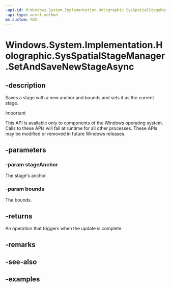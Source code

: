 ```yaml
---
-api-id: M:Windows.System.Implementation.Holographic.SysSpatialStageManager.SetAndSaveNewStageAsync(Windows.Perception.Spatial.SpatialAnchor,Windows.Foundation.Numerics.Vector2[])
-api-type: winrt method
ms.custom: RS5
---
```


<!-- Method syntax.
public IAsyncAction SysSpatialStageManager.SetAndSaveNewStageAsync(SpatialAnchor stageAnchor, Vector2[] bounds)
-->

# Windows.System.Implementation.Holographic.SysSpatialStageManager.SetAndSaveNewStageAsync

## -description
Saves a stage with a new anchor and bounds and sets it as the current stage.

> [!IMPORTANT]
> This API is available only to components of the Windows operating system.  Calls to these APIs will fail at runtime for all other processes.  These APIs may be modified or removed in future Windows releases.

## -parameters
### -param stageAnchor
The stage's anchor.

### -param bounds
The bounds.

## -returns
An operation that triggers when the update is complete.

## -remarks

## -see-also

## -examples

